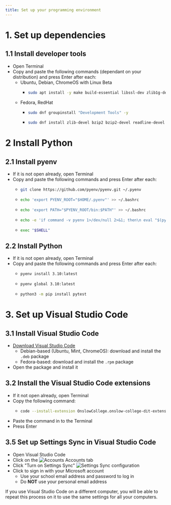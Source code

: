 ```yaml
---
title: Set up your programming environment
---
```


# 1. Set up dependencies

## 1.1 Install developer tools

- Open Terminal
- Copy and paste the following commands (dependant on your distribution) and press Enter after each:
  - Ubuntu, Debian, ChromeOS with Linux Beta
    - ```bash
      sudo apt install -y make build-essential libssl-dev zlib1g-dev libbz2-dev libreadline-dev libsqlite3-dev wget curl llvm libncursesw5-dev xz-utils tk-dev libxml2-dev libxmlsec1-dev libffi-dev liblzma-dev git
      ```
  - Fedora, RedHat
    - ```bash
      sudo dnf groupinstall "Development Tools" -y
      ```
    - ```bash
      sudo dnf install zlib-devel bzip2 bzip2-devel readline-devel sqlite sqlite-devel openssl-devel xz xz-devel libffi-devel findutils -y
      ```

# 2 Install Python

## 2.1 Install pyenv

- If it is not open already, open Terminal
- Copy and paste the following commands and press Enter after each:
  - ```bash
    git clone https://github.com/pyenv/pyenv.git ~/.pyenv
    ```
  - ```bash
    echo 'export PYENV_ROOT="$HOME/.pyenv"' >> ~/.bashrc
    ```
  - ```bash
    echo 'export PATH="$PYENV_ROOT/bin:$PATH"' >> ~/.bashrc
    ```
  - ```bash
    echo -e 'if command -v pyenv 1>/dev/null 2>&1; then\n eval "$(pyenv init -)"\nfi' >> ~/.bashrc
    ```
  - ```bash
    exec "$SHELL"
    ```

## 2.2 Install Python

- If it is not open already, open Terminal
- Copy and paste the following commands and press Enter after each:
  - ```bash
    pyenv install 3.10:latest
    ```
  - ```bash
    pyenv global 3.10:latest
    ```
  - ```bash
    python3 -m pip install pytest
    ```

# 3. Set up Visual Studio Code

## 3.1 Install Visual Studio Code

- [Download Visual Studio Code](https://code.visualstudio.com)
  - Debian-based (Ubuntu, Mint, ChromeOS): download and install the ``.deb`` package
  - Fedora-based: download and install the ``.rpm`` package
-  Open the package and install it

## 3.2 Install the Visual Studio Code extensions

- If it not open already, open Terminal
- Copy the following command:
  - ```bash
    code --install-extension OnslowCollege.onslow-college-dit-extensions
    ```
- Paste the command in to the Terminal
- Press Enter

## 3.5 Set up Settings Sync in Visual Studio Code

- Open Visual Studio Code
- Click on the ![Accounts](/img/account.svg) Accounts tab
- Click "Turn on Settings Sync"
![Settings Sync configuration](img/vscode04.png)
- Click to sign in with your Microsoft account
  - Use your school email address and password to log in
  - Do **NOT** use your personal email address

If you use Visual Studio Code on a different computer, you will be able to repeat this process on it to use the same settings for all your computers.
